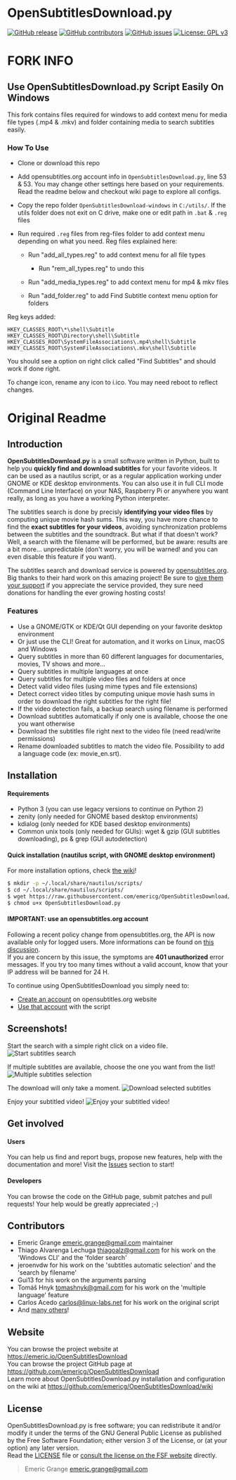 OpenSubtitlesDownload.py
========================

[![GitHub release](https://img.shields.io/github/release/emericg/OpenSubtitlesDownload.svg?style=flat-square)](https://github.com/emericg/OpenSubtitlesDownload/releases)
[![GitHub contributors](https://img.shields.io/github/contributors/emericg/OpenSubtitlesDownload.svg?style=flat-square)](https://github.com/emericg/OpenSubtitlesDownload/graphs/contributors)
[![GitHub issues](https://img.shields.io/github/issues/emericg/OpenSubtitlesDownload.svg?style=flat-square)](https://github.com/emericg/OpenSubtitlesDownload/issues)
[![License: GPL v3](https://img.shields.io/badge/license-GPL%20v3-brightgreen.svg?style=flat-square)](http://www.gnu.org/licenses/gpl-3.0)

# FORK INFO

## Use OpenSubtitlesDownload.py Script Easily On Windows

This fork contains files required for windows to add context menu for media file types (.mp4 & .mkv) and folder containing media to search subtitles easily.

### How To Use

- Clone or download this repo
- Add opensubtitles.org account info in `OpenSubtitlesDownload.py`, line 53 & 53. You may change other settings here based on your requirements. Read the readme below and checkout wiki page to explore all configs.
- Copy the repo folder `OpenSubtitlesDownload-windows` in `C:/utils/`. If the utils folder does not exit on C drive, make one or edit path in `.bat` & `.reg` files
- Run required `.reg` files from reg-files folder to add context menu depending on what you need. Reg files explained here:

    - Run "add_all_types.reg" to add context menu for all file types

        - Run "rem_all_types.reg" to undo this

    - Run "add_media_types.reg" to add context menu for mp4 & mkv files

    - Run "add_folder.reg" to add Find Subtitle context menu option for folders

Reg keys added:
```
HKEY_CLASSES_ROOT\*\shell\Subtitle
HKEY_CLASSES_ROOT\Directory\shell\Subtitle
HKEY_CLASSES_ROOT\SystemFileAssociations\.mp4\shell\Subtitle
HKEY_CLASSES_ROOT\SystemFileAssociations\.mkv\shell\Subtitle
```

You should see a option on right click called "Find Subtitles" and should work if done right.

To change icon, rename any icon to i.ico. You may need reboot to reflect changes.

# Original Readme

## Introduction

**OpenSubtitlesDownload.py** is a small software written in Python, built to help you **quickly find and download subtitles** for your favorite videos. It can be used as a nautilus script, or as a regular application working under GNOME or KDE desktop environments. You can also use it in full CLI mode (Command Line Interface) on your NAS, Raspberry Pi or anywhere you want really, as long as you have a working Python interpreter.

The subtitles search is done by precisly **identifying your video files** by computing unique movie hash sums. This way, you have more chance to find the **exact subtitles for your videos**, avoiding synchronization problems between the subtitles and the soundtrack. But what if that doesn't work? Well, a search with the filename will be performed, but be aware: results are a bit more... unpredictable (don't worry, you will be warned! and you can even disable this feature if you want).

The subtitles search and download service is powered by [opensubtitles.org](https://www.opensubtitles.org). Big thanks to their hard work on this amazing project! Be sure to [give them your support](http://www.opensubtitles.org/en/support) if you appreciate the service provided, they sure need donations for handling the ever growing hosting costs!

### Features

- Use a GNOME/GTK or KDE/Qt GUI depending on your favorite desktop environment
- Or just use the CLI! Great for automation, and it works on Linux, macOS and Windows
- Query subtitles in more than 60 different languages for documentaries, movies, TV shows and more...
- Query subtitles in multiple languages at once
- Query subtitles for multiple video files and folders at once
- Detect valid video files (using mime types and file extensions)
- Detect correct video titles by computing unique movie hash sums in order to download the right subtitles for the right file!
- If the video detection fails, a backup search using filename is performed
- Download subtitles automatically if only one is available, choose the one you want otherwise
- Download the subtitles file right next to the video file (need read/write permissions)
- Rename downloaded subtitles to match the video file. Possibility to add a language code (ex: movie_en.srt).

## Installation

#### Requirements

- Python 3 (you can use legacy versions to continue on Python 2)
- zenity (only needed for GNOME based desktop environments)
- kdialog (only needed for KDE based desktop environments)
- Common unix tools (only needed for GUIs): wget & gzip (GUI subtitles downloading), ps & grep (GUI autodetection)

#### Quick installation (nautilus script, with GNOME desktop environment)

For more installation options, check [the wiki](https://github.com/emericg/OpenSubtitlesDownload/wiki#installation-1)!

```bash
$ mkdir -p ~/.local/share/nautilus/scripts/
$ cd ~/.local/share/nautilus/scripts/
$ wget https://raw.githubusercontent.com/emericg/OpenSubtitlesDownload/master/OpenSubtitlesDownload.py
$ chmod u+x OpenSubtitlesDownload.py
```

#### IMPORTANT: use an opensubtitles.org account

Following a recent policy change from opensubtitles.org, the API is now available only for logged users. More informations can be found on [this discussion](https://github.com/emericg/OpenSubtitlesDownload/issues/51).  
If you are concern by this issue, the symptoms are **401 unauthorized** error messages. If you try too many times without a valid account, know that your IP address will be banned for 24 H.  

To continue using OpenSubtitlesDownload you simply need to:

- [Create an account](https://www.opensubtitles.org/en/newuser) on opensubtitles.org website
- [Use that account](https://github.com/emericg/OpenSubtitlesDownload/wiki/Adjust-settings#log-in-with-a-registered-user) with the script 

## Screenshots!

Start the search with a simple right click on a video file.
![Start subtitles search](https://i.imgur.com/gO02lb5.png)

If multiple subtitles are available, choose the one you want from the list!
![Multiple subtitles selection](https://i.imgur.com/v6C9QP4.png)

The download will only take a moment.
![Download selected subtitles](https://i.imgur.com/CI99lyx.png)

Enjoy your subtitled video!
![Enjoy your subtitled video!](https://i.imgur.com/9KKvISR.jpg)

## Get involved

#### Users
You can help us find and report bugs, propose new features, help with the documentation and more! Visit the [Issues](https://github.com/emericg/OpenSubtitlesDownload/issues) section to start!

#### Developers
You can browse the code on the GitHub page, submit patches and pull requests! Your help would be greatly appreciated ;-)

## Contributors

- Emeric Grange <emeric.grange@gmail.com> maintainer
- Thiago Alvarenga Lechuga <thiagoalz@gmail.com> for his work on the 'Windows CLI' and the 'folder search'
- jeroenvdw for his work on the 'subtitles automatic selection' and the 'search by filename'
- Gui13 for his work on the arguments parsing
- Tomáš Hnyk <tomashnyk@gmail.com> for his work on the 'multiple language' feature
- Carlos Acedo <carlos@linux-labs.net> for his work on the original script
- And [many others](https://github.com/emericg/OpenSubtitlesDownload/graphs/contributors)!

## Website

You can browse the project website at <https://emeric.io/OpenSubtitlesDownload>  
You can browse the project GitHub page at <https://github.com/emericg/OpenSubtitlesDownload>  
Learn more about OpenSubtitlesDownload.py installation and configuration on the wiki at <https://github.com/emericg/OpenSubtitlesDownload/wiki>  

## License

OpenSubtitlesDownload.py is free software; you can redistribute it and/or modify it under the terms of the GNU General Public License as published by the Free Software Foundation; either version 3 of the License, or (at your option) any later version.  
Read the [LICENSE](LICENSE) file or [consult the license on the FSF website](https://www.gnu.org/licenses/gpl-3.0.txt) directly.

> Emeric Grange <emeric.grange@gmail.com>
